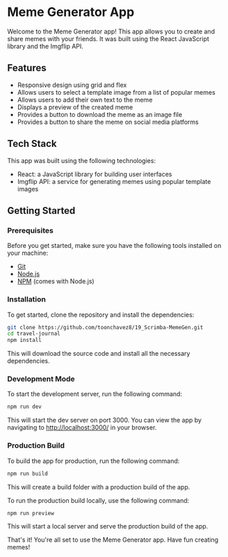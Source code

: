 # Meme Generator App

Welcome to the Meme Generator app! This app allows you to create and share memes with your friends. It was built using the React JavaScript library and the Imgflip API.

## Features

- Responsive design using grid and flex
- Allows users to select a template image from a list of popular memes
- Allows users to add their own text to the meme
- Displays a preview of the created meme
- Provides a button to download the meme as an image file
- Provides a button to share the meme on social media platforms

## Tech Stack

This app was built using the following technologies:

- React: a JavaScript library for building user interfaces
- Imgflip API: a service for generating memes using popular template images

## Getting Started

### Prerequisites

Before you get started, make sure you have the following tools installed on your machine:

- [Git](https://git-scm.com/downloads)
- [Node.js](https://nodejs.org/en/download/)
- [NPM](https://www.npmjs.com/get-npm) (comes with Node.js)

### Installation

To get started, clone the repository and install the dependencies:

```bash
git clone https://github.com/toonchavez8/19_Scrimba-MemeGen.git
cd travel-journal
npm install
```

This will download the source code and install all the necessary dependencies.

### Development Mode

To start the development server, run the following command:

```bash
npm run dev
```

This will start the dev server on port 3000. You can view the app by navigating to  <http://localhost:3000/> in your browser.

### Production Build

To build the app for production, run the following command:

```bash
npm run build
```

This will create a build folder with a production build of the app.

To run the production build locally, use the following command:

```bash
npm run preview
```

This will start a local server and serve the production build of the app.

That's it! You're all set to use the Meme Generator app. Have fun creating memes!
